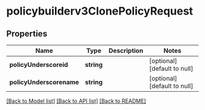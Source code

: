 # policybuilderv3ClonePolicyRequest

## Properties
Name | Type | Description | Notes
------------ | ------------- | ------------- | -------------
**policyUnderscoreid** | **string** |  | [optional] [default to null]
**policyUnderscorename** | **string** |  | [optional] [default to null]

[[Back to Model list]](../README.md#documentation-for-models) [[Back to API list]](../README.md#documentation-for-api-endpoints) [[Back to README]](../README.md)


